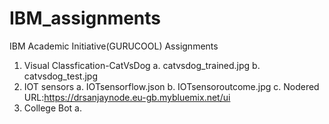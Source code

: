 # IBM_assignments
IBM Academic Initiative(GURUCOOL) Assignments
1. Visual Classfication-CatVsDog
    a. catvsdog_trained.jpg
    b. catvsdog_test.jpg
2. IOT sensors
    a. IOTsensorflow.json
    b. IOTsensoroutcome.jpg
    c. Nodered URL:https://drsanjaynode.eu-gb.mybluemix.net/ui
3. College Bot
   a. 
